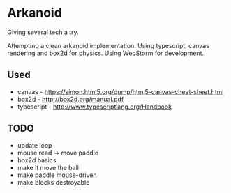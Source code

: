 # Arkanoid

Giving several tech a try.

Attempting a clean arkanoid implementation.
Using typescript, canvas rendering and box2d for physics.
Using WebStorm for development.



## Used

* canvas - <https://simon.html5.org/dump/html5-canvas-cheat-sheet.html>
* box2d - <http://box2d.org/manual.pdf>
* typescript - <http://www.typescriptlang.org/Handbook>



## TODO

* update loop
* mouse read -> move paddle
* box2d basics
* make it move the ball
* make paddle mouse-driven
* make blocks destroyable
